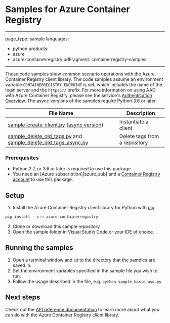# Samples for Azure Container Registry

---
page_type: sample
languages:
  - python
products:
  - azure
  - azure-containerregistry
urlFragment: containerregistry-samples
---

These code samples show common scenario operations with the Azure Container Registry client library. The code samples assume an environment variable `CONTAINERREGISTRY_ENDPOINT` is set, which includes the name of the login server and the `https://` prefix. For more information on using AAD with Azure Container Registry, please see the service's [Authentication Overview](https://docs.microsoft.com/azure/container-registry/container-registry-authentication).
The async versions of the samples require Python 3.6 or later.


|**File Name**|**Description**|
|-------------|---------------|
|[sample_create_client.py][create_client] ([async version][create_client_async]) |Instantiate a client | Authorizing a `ContainerRegistryClient` object and `ContainerRepositoryClient` object |
|[sample_delete_old_tags.py][delete_old_tags] and [sample_delete_old_tags_async.py][delete_old_tags_async] | Delete tags from a repository |

### Prerequisites
* Python 2.7, or 3.6 or later is required to use this package.
* You need an [Azure subscription][azure_sub] and a [Container Registry account][container_registry_docs] to use this package.

## Setup

1. Install the Azure Container Registry client library for Python with [pip](https://pypi.org/project/pip/):
```bash
pip install --pre azure-containerregistry
```
2. Clone or download this sample repository
3. Open the sample folder in Visual Studio Code or your IDE of choice.

## Running the samples

1. Open a terminal window and `cd` to the directory that the samples are saved in.
2. Set the environment variables specified in the sample file you wish to run.
3. Follow the usage described in the file, e.g. `python sample_basic_use.py`


## Next steps

Check out the [API reference documentation][rest_docs] to learn more about what you can do with the Azure Container Registry client library.


<!-- LINKS -->
[rest_docs]: https://docs.microsoft.com/rest/api/containerregistry/

[container_registry_docs]: https://docs.microsoft.com/azure/container-registry/container-registry-intro

[create_client]: https://github.com/Azure/azure-sdk-for-python/blob/main/sdk/containerregistry/azure-containerregistry/samples/sample_create_client.py
[create_client_async]: https://github.com/Azure/azure-sdk-for-python/blob/main/sdk/containerregistry/azure-containerregistry/samples/async_samples/sample_create_client_async.py
[delete_old_tags]: https://github.com/Azure/azure-sdk-for-python/blob/main/sdk/containerregistry/azure-containerregistry/samples/sample_delete_old_tags.py
[delete_old_tags_async]: https://github.com/Azure/azure-sdk-for-python/blob/main/sdk/containerregistry/azure-containerregistry/samples/async_samples/sample_delete_old_tags_async.py
